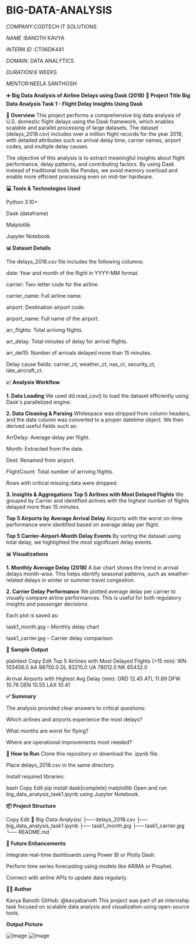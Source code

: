 # BIG-DATA-ANALYSIS

*COMPANY*:CODTECH IT SOLUTIONS

*NAME* :BANOTH KAVYA

*INTERN ID* :CT06DK441

*DOMAIN*: DATA ANALYTICS

*DURATION*:6 WEEKS

*MENTOR*:NEELA SANTHOSH

**✈️ Big Data Analysis of Airline Delays using Dask (2018)**
**📁 Project Title
Big Data Analysis Task 1 - Flight Delay Insights Using Dask**

**📌 Overview**
This project performs a comprehensive big data analysis of U.S. domestic flight delays using the Dask framework, which enables scalable and parallel processing of large datasets. The dataset (delays_2018.csv) includes over a million flight records for the year 2018, with detailed attributes such as arrival delay time, carrier names, airport codes, and multiple delay causes.

The objective of this analysis is to extract meaningful insights about flight performance, delay patterns, and contributing factors. By using Dask instead of traditional tools like Pandas, we avoid memory overload and enable more efficient processing even on mid-tier hardware.

**💻 Tools & Technologies Used**

Python 3.10+

Dask (dataframe)

Matplotlib

Jupyter Notebook

**📊 Dataset Details**

The delays_2018.csv file includes the following columns:

date: Year and month of the flight in YYYY-MM format.

carrier: Two-letter code for the airline.

carrier_name: Full airline name.

airport: Destination airport code.

airport_name: Full name of the airport.

arr_flights: Total arriving flights.

arr_delay: Total minutes of delay for arrival flights.

arr_del15: Number of arrivals delayed more than 15 minutes.

Delay cause fields: carrier_ct, weather_ct, nas_ct, security_ct, late_aircraft_ct.

**📈 Analysis Workflow**

**1. Data Loading**
We used dd.read_csv() to load the dataset efficiently using Dask's parallelized engine.

**2. Data Cleaning & Parsing**
Whitespace was stripped from column headers, and the date column was converted to a proper datetime object. We then derived useful fields such as:

ArrDelay: Average delay per flight.

Month: Extracted from the date.

Dest: Renamed from airport.

FlightCount: Total number of arriving flights.

Rows with critical missing data were dropped.

**3. Insights & Aggregations**
**Top 5 Airlines with Most Delayed Flights**
We grouped by Carrier and identified airlines with the highest number of flights delayed more than 15 minutes.

**Top 5 Airports by Average Arrival Delay**
Airports with the worst on-time performance were identified based on average delay per flight.

**Top 5 Carrier-Airport-Month Delay Events**
By sorting the dataset using total delay, we highlighted the most significant delay events.

**📊 Visualizations**

**1. Monthly Average Delay (2018)**
A bar chart shows the trend in arrival delays month-wise. This helps identify seasonal patterns, such as weather-related delays in winter or summer travel congestion.

**2. Carrier Delay Performance**
We plotted average delay per carrier to visually compare airline performances. This is useful for both regulatory insights and passenger decisions.

Each plot is saved as:

task1_month.jpg – Monthly delay chart

task1_carrier.jpg – Carrier delay comparison

**📌 Sample Output**

plaintext
Copy
Edit
Top 5 Airlines with Most Delayed Flights (>15 min):
WN    103456.0
AA     98750.0
DL     83215.0
UA     78012.0
NK     65432.0

Arrival Airports with Highest Avg Delay (min):
ORD    12.45
ATL    11.89
DFW    10.76
DEN    10.55
LAX    10.41

**✅ Summary**

The analysis provided clear answers to critical questions:

Which airlines and airports experience the most delays?

What months are worst for flying?

Where are operational improvements most needed?

**🔧 How to Run**
Clone this repository or download the .ipynb file.

Place delays_2018.csv in the same directory.

Install required libraries:

bash
Copy
Edit
pip install dask[complete] matplotlib
Open and run big_data_analysis_task1.ipynb using Jupyter Notebook.

**📦 Project Structure**

Copy
Edit
📂 Big-Data-Analysis/
├── delays_2018.csv
├── big_data_analysis_task1.ipynb
├── task1_month.jpg
├── task1_carrier.jpg
└── README.md

**🚀 Future Enhancements**

Integrate real-time dashboards using Power BI or Plotly Dash.

Perform time series forecasting using models like ARIMA or Prophet.

Connect with airline APIs to update data regularly.

**👩‍💻 Author**

Kavya Banoth
GitHub: @kavyabanoth
This project was part of an internship task focused on scalable data analysis and visualization using open-source tools.

**Output Picture**

![Image](https://github.com/user-attachments/assets/8d969af4-7269-4281-b720-65312abaf701)
![Image](https://github.com/user-attachments/assets/94fb33f9-144a-4837-a515-16db0d7c4616)


